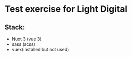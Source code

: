 # Test exercise for Light Digital

## Stack:
* Nuxt 3 (vue 3)
* sass (scss)
* vuex(installed but not used)
